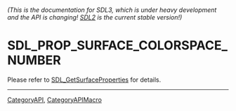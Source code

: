 ###### (This is the documentation for SDL3, which is under heavy development and the API is changing! [SDL2](https://wiki.libsdl.org/SDL2/) is the current stable version!)
# SDL_PROP_SURFACE_COLORSPACE_NUMBER

Please refer to [SDL_GetSurfaceProperties](SDL_GetSurfaceProperties) for details.

----
[CategoryAPI](CategoryAPI), [CategoryAPIMacro](CategoryAPIMacro)

